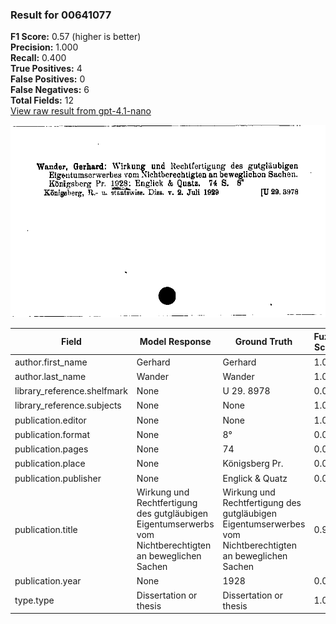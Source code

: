 ### Result for 00641077
**F1 Score:** 0.57 (higher is better)<br>**Precision:** 1.000<br>**Recall:** 0.400<br>**True Positives:** 4<br>**False Positives:** 0<br>**False Negatives:** 6<br>**Total Fields:** 12<br>[View raw result from gpt-4.1-nano](https://github.com/RISE-UNIBAS/humanities_data_benchmark/blob/main/results/2025-09-24/T0162/request_T0162_00641077.json)

<img src="https://github.com/RISE-UNIBAS/humanities_data_benchmark/blob/main/benchmarks/zettelkatalog/images/00641077.jpg?raw=true" alt="00641077" width="600px">

| Field | Model Response | Ground Truth | Fuzzy Score | Match |
|-------|----------------|--------------|-------------|-------|
| author.first_name | Gerhard | Gerhard | 1.000 | ✅ |
| author.last_name | Wander | Wander | 1.000 | ✅ |
| library_reference.shelfmark | None | U 29. 8978 | 0.000 | ❌ |
| library_reference.subjects | None | None | 1.000 | ✅ |
| publication.editor | None | None | 1.000 | ✅ |
| publication.format | None | 8° | 0.000 | ❌ |
| publication.pages | None | 74 | 0.000 | ❌ |
| publication.place | None | Königsberg Pr. | 0.000 | ❌ |
| publication.publisher | None | Englick & Quatz | 0.000 | ❌ |
| publication.title | Wirkung und Rechtfertigung des gutgläubigen Eigentumserwerbs vom Nichtberechtigten an beweglichen Sachen | Wirkung und Rechtfertigung des gutgläubigen Eigentumserwerbes vom Nichtberechtigten an beweglichen Sachen | 0.995 | ✅ |
| publication.year | None | 1928 | 0.000 | ❌ |
| type.type | Dissertation or thesis | Dissertation or thesis | 1.000 | ✅ |
